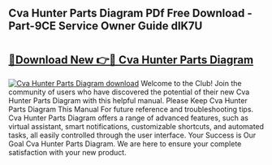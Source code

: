 ## Cva Hunter Parts Diagram PDf Free Download - Part-9CE Service Owner Guide dlK7U

# <h2><a href="http://dfr4vy.blite.top/?on=Cva+Hunter+Parts+Diagram">🔗Download New 👉🔴 Cva Hunter Parts Diagram</a></h2>

[![Cva Hunter Parts Diagram download](https://i.imgur.com/lujVjoI.png)](http://dfr4vy.blite.top/?on=Cva+Hunter+Parts+Diagram)
Welcome to the Club! Join the community of users who have discovered the potential of their new Cva Hunter Parts Diagram with this helpful manual. Please Keep Cva Hunter Parts Diagram This Manual For future reference and troubleshooting tips. Cva Hunter Parts Diagram offers a range of advanced features, such as virtual assistant, smart notifications, customizable shortcuts, and automated tasks, all easily controlled through the user interface. Your Success is Our Goal Cva Hunter Parts Diagram. We are here to ensure your complete satisfaction with your new product.
